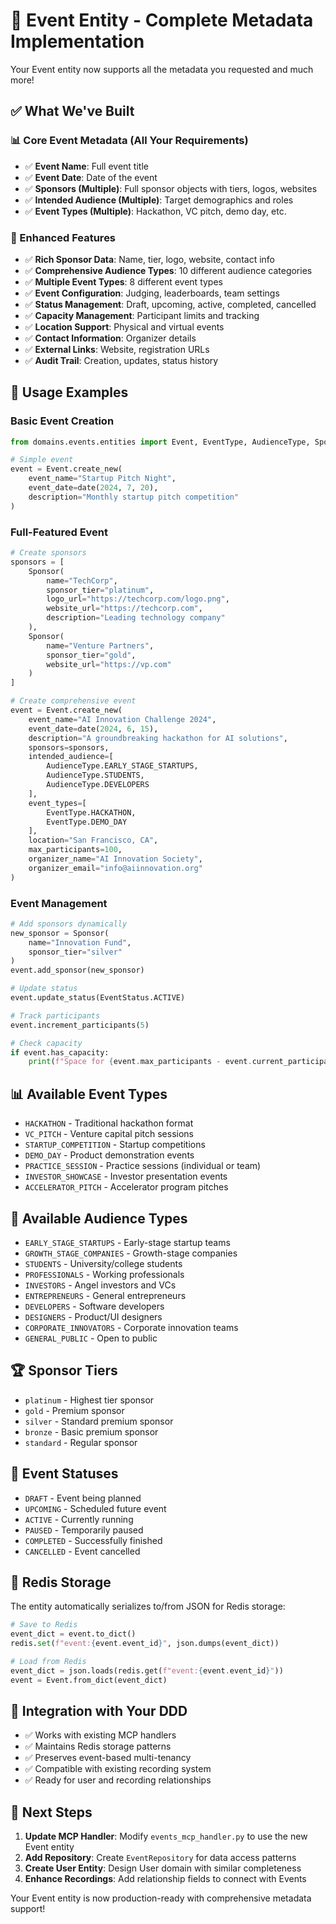 # 🎪 Event Entity - Complete Metadata Implementation

Your Event entity now supports all the metadata you requested and much more!

## ✅ **What We've Built**

### **📊 Core Event Metadata (All Your Requirements)**
- ✅ **Event Name**: Full event title
- ✅ **Event Date**: Date of the event
- ✅ **Sponsors (Multiple)**: Full sponsor objects with tiers, logos, websites
- ✅ **Intended Audience (Multiple)**: Target demographics and roles
- ✅ **Event Types (Multiple)**: Hackathon, VC pitch, demo day, etc.

### **🔧 Enhanced Features**
- ✅ **Rich Sponsor Data**: Name, tier, logo, website, contact info
- ✅ **Comprehensive Audience Types**: 10 different audience categories
- ✅ **Multiple Event Types**: 8 different event types
- ✅ **Event Configuration**: Judging, leaderboards, team settings
- ✅ **Status Management**: Draft, upcoming, active, completed, cancelled
- ✅ **Capacity Management**: Participant limits and tracking
- ✅ **Location Support**: Physical and virtual events
- ✅ **Contact Information**: Organizer details
- ✅ **External Links**: Website, registration URLs
- ✅ **Audit Trail**: Creation, updates, status history

## 🎯 **Usage Examples**

### **Basic Event Creation**
```python
from domains.events.entities import Event, EventType, AudienceType, Sponsor

# Simple event
event = Event.create_new(
    event_name="Startup Pitch Night",
    event_date=date(2024, 7, 20),
    description="Monthly startup pitch competition"
)
```

### **Full-Featured Event**
```python
# Create sponsors
sponsors = [
    Sponsor(
        name="TechCorp",
        sponsor_tier="platinum",
        logo_url="https://techcorp.com/logo.png",
        website_url="https://techcorp.com",
        description="Leading technology company"
    ),
    Sponsor(
        name="Venture Partners",
        sponsor_tier="gold",
        website_url="https://vp.com"
    )
]

# Create comprehensive event
event = Event.create_new(
    event_name="AI Innovation Challenge 2024",
    event_date=date(2024, 6, 15),
    description="A groundbreaking hackathon for AI solutions",
    sponsors=sponsors,
    intended_audience=[
        AudienceType.EARLY_STAGE_STARTUPS,
        AudienceType.STUDENTS,
        AudienceType.DEVELOPERS
    ],
    event_types=[
        EventType.HACKATHON,
        EventType.DEMO_DAY
    ],
    location="San Francisco, CA",
    max_participants=100,
    organizer_name="AI Innovation Society",
    organizer_email="info@aiinnovation.org"
)
```

### **Event Management**
```python
# Add sponsors dynamically
new_sponsor = Sponsor(
    name="Innovation Fund",
    sponsor_tier="silver"
)
event.add_sponsor(new_sponsor)

# Update status
event.update_status(EventStatus.ACTIVE)

# Track participants
event.increment_participants(5)

# Check capacity
if event.has_capacity:
    print(f"Space for {event.max_participants - event.current_participant_count} more")
```

## 📊 **Available Event Types**
- `HACKATHON` - Traditional hackathon format
- `VC_PITCH` - Venture capital pitch sessions  
- `STARTUP_COMPETITION` - Startup competitions
- `DEMO_DAY` - Product demonstration events
- `PRACTICE_SESSION` - Practice sessions (individual or team)
- `INVESTOR_SHOWCASE` - Investor presentation events
- `ACCELERATOR_PITCH` - Accelerator program pitches

## 👥 **Available Audience Types**
- `EARLY_STAGE_STARTUPS` - Early-stage startup teams
- `GROWTH_STAGE_COMPANIES` - Growth-stage companies
- `STUDENTS` - University/college students
- `PROFESSIONALS` - Working professionals
- `INVESTORS` - Angel investors and VCs
- `ENTREPRENEURS` - General entrepreneurs
- `DEVELOPERS` - Software developers
- `DESIGNERS` - Product/UI designers
- `CORPORATE_INNOVATORS` - Corporate innovation teams
- `GENERAL_PUBLIC` - Open to public

## 🏆 **Sponsor Tiers**
- `platinum` - Highest tier sponsor
- `gold` - Premium sponsor
- `silver` - Standard premium sponsor
- `bronze` - Basic premium sponsor  
- `standard` - Regular sponsor

## 🔄 **Event Statuses**
- `DRAFT` - Event being planned
- `UPCOMING` - Scheduled future event
- `ACTIVE` - Currently running
- `PAUSED` - Temporarily paused
- `COMPLETED` - Successfully finished
- `CANCELLED` - Event cancelled

## 💾 **Redis Storage**
The entity automatically serializes to/from JSON for Redis storage:
```python
# Save to Redis
event_dict = event.to_dict()
redis.set(f"event:{event.event_id}", json.dumps(event_dict))

# Load from Redis  
event_dict = json.loads(redis.get(f"event:{event.event_id}"))
event = Event.from_dict(event_dict)
```

## 🔗 **Integration with Your DDD**
- ✅ Works with existing MCP handlers
- ✅ Maintains Redis storage patterns  
- ✅ Preserves event-based multi-tenancy
- ✅ Compatible with existing recording system
- ✅ Ready for user and recording relationships

## 🚀 **Next Steps**
1. **Update MCP Handler**: Modify `events_mcp_handler.py` to use the new Event entity
2. **Add Repository**: Create `EventRepository` for data access patterns
3. **Create User Entity**: Design User domain with similar completeness
4. **Enhance Recordings**: Add relationship fields to connect with Events

Your Event entity is now production-ready with comprehensive metadata support!